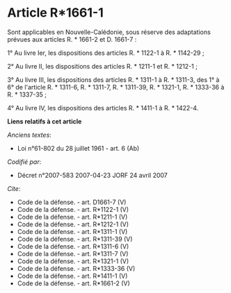 # Article R*1661-1

Sont applicables en Nouvelle-Calédonie, sous réserve des adaptations prévues aux articles R. * 1661-2 et D. 1661-7 : 

1° Au livre Ier, les dispositions des articles R. * 1122-1 à R. * 1142-29 ; 

2° Au livre II, les dispositions des articles R. * 1211-1 et R. * 1212-1 ; 

3° Au livre III, les dispositions des articles R. * 1311-1 à R. * 1311-3, des 1° à 6° de l'article R. * 1311-6, R. * 1311-7,
R. * 1311-39, R. * 1321-1, R. * 1333-36 à R. * 1337-35 ; 

4° Au livre IV, les dispositions des articles R. * 1411-1 à R. * 1422-4.

**Liens relatifs à cet article**

_Anciens textes_:

  - Loi n°61-802 du 28 juillet 1961 - art. 6 (Ab)

_Codifié par_:

  - Décret n°2007-583 2007-04-23 JORF 24 avril 2007

_Cite_:

  - Code de la défense. - art. D1661-7 (V)
  - Code de la défense. - art. R*1122-1 (V)
  - Code de la défense. - art. R*1211-1 (V)
  - Code de la défense. - art. R*1212-1 (V)
  - Code de la défense. - art. R*1311-1 (V)
  - Code de la défense. - art. R*1311-39 (V)
  - Code de la défense. - art. R*1311-6 (V)
  - Code de la défense. - art. R*1311-7 (V)
  - Code de la défense. - art. R*1321-1 (V)
  - Code de la défense. - art. R*1333-36 (V)
  - Code de la défense. - art. R*1411-1 (V)
  - Code de la défense. - art. R*1661-2 (V)
